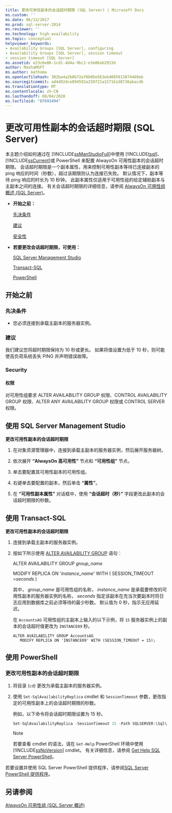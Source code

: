 ```yaml
---
title: 更改可用性副本的会话超时期限 (SQL Server) | Microsoft Docs
ms.custom: ''
ms.date: 06/13/2017
ms.prod: sql-server-2014
ms.reviewer: ''
ms.technology: high-availability
ms.topic: conceptual
helpviewer_keywords:
- Availability Groups [SQL Server], configuring
- Availability Groups [SQL Server], session timeout
- session timeout [SQL Server]
ms.assetid: e23c6e06-1cd1-4d4a-9bc2-e3e06ab2933d
author: MashaMSFT
ms.author: mathoma
ms.openlocfilehash: 302ba4a2b0b72a70b05e563eb4085913074469eb
ms.sourcegitcommit: ad4d92dce894592a259721a1571b1d8736abacdb
ms.translationtype: MT
ms.contentlocale: zh-CN
ms.lasthandoff: 08/04/2020
ms.locfileid: "87693494"
---
```

# <a name="change-the-session-timeout-period-for-an-availability-replica-sql-server"></a>更改可用性副本的会话超时期限 (SQL Server)
  本主题介绍如何通过在 [!INCLUDE[ssManStudioFull](../../../includes/ssmanstudiofull-md.md)]中使用 [!INCLUDE[tsql](../../../includes/tsql-md.md)]、 [!INCLUDE[ssCurrent](../../../includes/sscurrent-md.md)]或 PowerShell 来配置 AlwaysOn 可用性副本的会话超时期限。 会话超时期限是一个副本属性，用来控制可用性副本等待已连接副本的 ping 响应的时间（秒数），超过该期限则认为连接已失败。 默认情况下，副本等待 ping 响应的时长为 10 秒钟。 此副本属性仅适用于可用性组的给定辅助副本与主副本之间的连接。 有关会话超时期限的详细信息，请参阅 [AlwaysOn 可用性组概述 (SQL Server)](overview-of-always-on-availability-groups-sql-server.md)。  
  
-   **开始之前：**  
  
     [先决条件](#Prerequisites)  
  
     [建议](#Recommendations)  
  
     [安全性](#Security)  
  
-   **若要更改会话超时期限，可使用：**  
  
     [SQL Server Management Studio](#SSMSProcedure)  
  
     [Transact-SQL](#TsqlProcedure)  
  
     [PowerShell](#PowerShellProcedure)  
  
##  <a name="before-you-begin"></a><a name="BeforeYouBegin"></a> 开始之前  
  
###  <a name="prerequisites"></a><a name="Prerequisites"></a>先决条件  
  
-   您必须连接到承载主副本的服务器实例。  
  
###  <a name="recommendations"></a><a name="Recommendations"></a> 建议  
 我们建议您将超时期限保持为 10 秒或更长。 如果将值设置为低于 10 秒，则可能使高负荷系统丢失 PING 并声明错误故障。  
  
###  <a name="security"></a><a name="Security"></a> Security  
  
####  <a name="permissions"></a><a name="Permissions"></a> 权限  
 对可用性组要求 ALTER AVAILABILITY GROUP 权限、CONTROL AVAILABILITY GROUP 权限、ALTER ANY AVAILABILITY GROUP 权限或 CONTROL SERVER 权限。  
  
##  <a name="using-sql-server-management-studio"></a><a name="SSMSProcedure"></a> 使用 SQL Server Management Studio  
 **更改可用性副本的会话超时期限**  
  
1.  在对象资源管理器中，连接到承载主副本的服务器实例，然后展开服务器树。  
  
2.  依次展开 **“AlwaysOn 高可用性”** 节点和 **“可用性组”** 节点。  
  
3.  单击要配置其可用性副本的可用性组。  
  
4.  右键单击要配置的副本，然后单击 **“属性”**。  
  
5.  在 **“可用性副本属性”** 对话框中，使用 **“会话超时（秒）”** 字段更改此副本的会话超时期限的秒数。  
  
##  <a name="using-transact-sql"></a><a name="TsqlProcedure"></a> 使用 Transact-SQL  
 **更改可用性副本的会话超时期限**  
  
1.  连接到承载主副本的服务器实例。  
  
2.  按如下所示使用 [ALTER AVAILABILITY GROUP](/sql/t-sql/statements/alter-availability-group-transact-sql) 语句：  
  
     ALTER AVAILABILITY GROUP *group_name*  
  
     MODIFY REPLICA ON '*instance_name*' WITH ( SESSION_TIMEOUT =*seconds* )  
  
     其中， *group_name* 是可用性组的名称， *instance_name* 是承载要修改的可用性副本的服务器实例的名称， *seconds* 指定该副本在充当次要副本时将日志应用到数据库之前必须等待的最少秒数。 默认值为 0 秒，指示无应用延迟。  
  
     在 `AccountsAG` 可用性组的主副本上输入的以下示例，将 `15` 服务器实例上的副本的会话超时值更改为 `INSTANCE09` 秒。  
  
    ```  
    ALTER AVAILABILITY GROUP AccountsAG   
       MODIFY REPLICA ON 'INSTANCE09' WITH (SESSION_TIMEOUT = 15);  
    ```  
  
##  <a name="using-powershell"></a><a name="PowerShellProcedure"></a> 使用 PowerShell  

### <a name="to-change-the-session-timeout-period-for-an-availability-replica"></a>更改可用性副本的会话超时期限
  
1.  将目录 (`cd`) 更改为承载主副本的服务器实例。  
  
2.  使用 `Set-SqlAvailabilityReplica` cmdlet 和 `SessionTimeout` 参数，更改指定的可用性副本上的会话超时期限的秒数。  
  
     例如，以下命令将会话超时期限设置为 15 秒。  
  
    ```powershell
    Set-SqlAvailabilityReplica -SessionTimeout 15 -Path SQLSERVER:\Sql\PrimaryServer\InstanceName\AvailabilityGroups\MyAg\AvailabilityReplicas\MyReplica  
    ```  
  
    > [!NOTE]  
    >  若要查看 cmdlet 的语法，请在 `Get-Help` PowerShell 环境中使用 [!INCLUDE[ssNoVersion](../../../includes/ssnoversion-md.md)] cmdlet。 有关详细信息，请参阅 [Get Help SQL Server PowerShell](../../../powershell/sql-server-powershell.md)。  
  
若要设置并使用 SQL Server PowerShell 提供程序，请参阅[SQL Server PowerShell 提供程序](../../../powershell/sql-server-powershell-provider.md)。
  
## <a name="see-also"></a>另请参阅  
 [AlwaysOn 可用性组 &#40;SQL Server 概述&#41;](overview-of-always-on-availability-groups-sql-server.md)  
